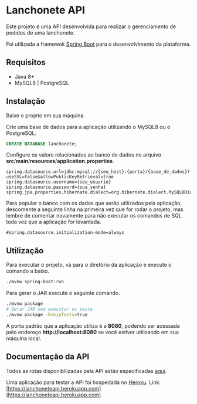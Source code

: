 # Lanchonete API

Este projeto é uma API desenvolvida para realizar o gerenciamento de pedidos de uma lanchonete.

Foi utilizada a framewok [Spring Boot](https://spring.io/projects/spring-boot) para o desenvolvimento da plataforma.

## Requisitos

- Java 8+
- MySQL8 | PostgreSQL

## Instalação

Baixe o projeto em sua máquina.

Crie uma base de dados para a aplicação utilizando o MySQL8 ou o PostgreSQL. 

```sql
CREATE DATABASE lanchonete;
```

Configure os valore relacionados ao banco de dados no arquivo **src**/**main**/**resources**/**application.properties**.

```properties
spring.datasource.url=jdbc:mysql://{seu_host}:{porta}/{base_de_dados}?useSSL=false&allowPublicKeyRetrieval=true
spring.datasource.username={seu_usuario}
spring.datasource.password={sua_senha}
spring.jpa.properties.hibernate.dialect=org.hibernate.dialect.MySQL8Dialect
```

Para popular o banco com os dados que serão utilizados pela aplicação, descomente a seguinte linha na primeira vez que for rodar o projeto, mas lembre de comentar novamente para não executar os comandos de SQL toda vez que a aplicação for levantada.

```properties
#spring.datasource.initialization-mode=always
```

## Utilização

Para executar o projeto, vá para o diretório da aplicação e execute o comando a baixo. 

```bash
./mvnw spring-boot:run
```

Para gerar o JAR execute o seguinte comando.

```bash
./mvnw package
# Gerar JAR sem executar os teste
./mvnw package -DskipTests=true
```

A porta padrão que a aplicação utiliza é a **8080**, podendo ser acessada pelo endereço **http://localhost:8080** se você estiver utilizando em sua máquina local.

## Documentação da API
Todos as rotas disponibilizadas pela API estão especificadas [aqui](https://documenter.getpostman.com/view/7742011/TzRYbPxf).

Uma aplicação para testar a API foi hospedada no [Heroku](https://www.heroku.com/about). Link: [https://lanchoneteapi.herokuapp.com](https://lanchoneteapi.herokuapp.com)
